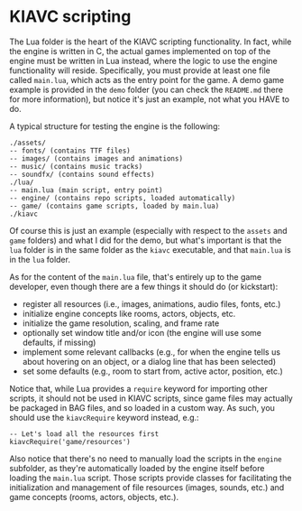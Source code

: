 KIAVC scripting
===============

The Lua folder is the heart of the KIAVC scripting functionality. In fact, while the engine is written in C, the actual games implemented on top of the engine must be written in Lua instead, where the logic to use the engine functionality will reside. Specifically, you must provide at least one file called `main.lua`, which acts as the entry point for the game. A demo game example is provided in the `demo` folder (you can check the `README.md` there for more information), but notice it's just an example, not what you HAVE to do.

A typical structure for testing the engine is the following:

	./assets/
	-- fonts/ (contains TTF files)
	-- images/ (contains images and animations)
	-- music/ (contains music tracks)
	-- soundfx/ (contains sound effects)
	./lua/
	-- main.lua (main script, entry point)
	-- engine/ (contains repo scripts, loaded automatically)
	-- game/ (contains game scripts, loaded by main.lua)
	./kiavc

Of course this is just an example (especially with respect to the `assets` and `game` folders) and what I did for the demo, but what's important is that the `lua` folder is in the same folder as the `kiavc` executable, and that `main.lua` is in the `lua` folder.

As for the content of the `main.lua` file, that's entirely up to the game developer, even though there are a few things it should do (or kickstart):

* register all resources (i.e., images, animations, audio files, fonts, etc.)
* initialize engine concepts like rooms, actors, objects, etc.
* initialize the game resolution, scaling, and frame rate
* optionally set window title and/or icon (the engine will use some defaults, if missing)
* implement some relevant callbacks (e.g., for when the engine tells us about hovering on an object, or a dialog line that has been selected)
* set some defaults (e.g., room to start from, active actor, position, etc.)

Notice that, while Lua provides a `require` keyword for importing other scripts, it should not be used in KIAVC scripts, since game files may actually be packaged in BAG files, and so loaded in a custom way. As such, you should use the `kiavcRequire` keyword instead, e.g.:

	-- Let's load all the resources first
	kiavcRequire('game/resources')

Also notice that there's no need to manually load the scripts in the `engine` subfolder, as they're automatically loaded by the engine itself before loading the `main.lua` script. Those scripts provide classes for facilitating the initialization and management of file resources (images, sounds, etc.) and game concepts (rooms, actors, objects, etc.).
